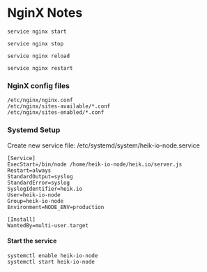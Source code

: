 # NginX Notes

```
service nginx start

service nginx stop

service nginx reload

service nginx restart
```

### NginX config files
```
/etc/nginx/nginx.conf
/etc/nginx/sites-available/*.conf
/etc/nginx/sites-enabled/*.conf
```

### Systemd Setup
Create new service file: /etc/systemd/system/heik-io-node.service

```
[Service]
ExecStart=/bin/node /home/heik-io-node/heik.io/server.js
Restart=always
StandardOutput=syslog
StandardError=syslog
SyslogIdentifier=heik.io
User=heik-io-node
Group=heik-io-node
Environment=NODE_ENV=production

[Install]
WantedBy=multi-user.target
```

#### Start the service

```
systemctl enable heik-io-node
systemctl start heik-io-node
```